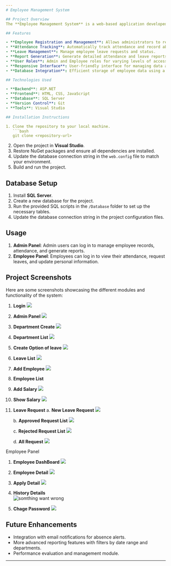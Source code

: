 ```yaml
---
# Employee Management System

## Project Overview
The **Employee Management System** is a web-based application developed using ASP.NET that helps organizations manage employee records and attendance efficiently. The system is designed to streamline HR processes, including managing employee details, attendance tracking, generating reports, and monitoring absences. This project provides a user-friendly interface, accessible to administrators and employees.

## Features

- **Employee Registration and Management**: Allows administrators to register new employees and manage their details.
- **Attendance Tracking**: Automatically track attendance and record absences of employees.
- **Leave Management**: Manage employee leave requests and status.
- **Report Generation**: Generate detailed attendance and leave reports.
- **User Roles**: Admin and Employee roles for varying levels of access.
- **Responsive Interface**: User-friendly interface for managing data and viewing reports.
- **Database Integration**: Efficient storage of employee data using a relational database.

## Technologies Used

- **Backend**: ASP.NET
- **Frontend**: HTML, CSS, JavaScript
- **Database**: SQL Server
- **Version Control**: Git
- **Tools**: Visual Studio

## Installation Instructions

1. Clone the repository to your local machine.
   ```bash
   git clone <repository-url>
   ```
2. Open the project in **Visual Studio**.
3. Restore NuGet packages and ensure all dependencies are installed.
4. Update the database connection string in the `web.config` file to match your environment.
5. Build and run the project.

## Database Setup

1. Install **SQL Server**.
2. Create a new database for the project.
3. Run the provided SQL scripts in the `/Database` folder to set up the necessary tables.
4. Update the database connection string in the project configuration files.

## Usage

1. **Admin Panel**: Admin users can log in to manage employee records, attendance, and generate reports.
2. **Employee Panel**: Employees can log in to view their attendance, request leaves, and update personal information.

## Project Screenshots

Here are some screenshots showcasing the different modules and functionality of the system:

1. **Login**
    <img src="https://github.com/user-attachments/assets/fa2da668-203c-4ddc-b7c9-b9c1bdf11595"/>
    
2. **Admin Panel**
    <img src="https://github.com/user-attachments/assets/43f8500d-a628-4d77-a491-dfcc335ad149"/>
    
3. **Department Create**
     <img src="https://github.com/user-attachments/assets/3542c820-ad64-4d72-aded-b7ce4d95defa"/>

4. **Department List**
       <img src="https://github.com/user-attachments/assets/9018f036-0b70-4355-a19f-130929756735"/>

5. **Create Option of leave**
       <img src="https://github.com/user-attachments/assets/4e9babdb-cc68-49aa-91b6-f51c909be4ab"/>

6. **Leave List**
      <img src="https://github.com/user-attachments/assets/c80bdb2f-2692-4097-99de-0a929fa5592b" />

7. **Add Employee**
       <img src="https://github.com/user-attachments/assets/67c9cbd7-0022-469c-8246-2f705d7263ca" />

8. **Employee List**
      <img scr="https://github.com/user-attachments/assets/28eccd88-0ac5-4f42-81f1-4212d22648ea"/>

9. **Add Salary**
      <img src="https://github.com/user-attachments/assets/be860535-c4aa-4638-9c1f-5a40c9838fba"/>

10. **Show Salary**
      <img src="https://github.com/user-attachments/assets/43c4b59c-8639-4db4-a371-543f66825bf1"/>

11. **Leave Request**
    a. **New Leave Request**
       <img src="https://github.com/user-attachments/assets/0e18195c-bff8-4237-9b6c-06937ea3f331"/>

    b. **Approved Request List**
       <img src="https://github.com/user-attachments/assets/785ae0a1-a936-41cf-998a-a32c454465d1"/>

    c. **Rejected Request List**
       <img src="https://github.com/user-attachments/assets/99b0afd6-2bb7-48a9-b75f-375ae81f9537"/>

    d. **All Request**
       <img src="https://github.com/user-attachments/assets/3859b81c-1cd5-40dd-8ee8-bc6861953709"/>

Employee Panel
   1. **Employee DashBoard**
      <img src="https://github.com/user-attachments/assets/7dc5a4a0-108e-44d7-b837-a0ff31efa5e2"/>

   2. **Employee Detail**
      <img src="https://github.com/user-attachments/assets/4f93e606-93ae-4f95-b2b0-5203198724e7"/>

   3. **Apply Detail**
      <img src="https://github.com/user-attachments/assets/69a4c62c-763f-4f0a-984b-948aa9688b29"/>

   4. **History Details** <br/>
        <img src="https://github.com/user-attachments/assets/2e6edae0-1ffa-490c-9797-97586dfebf84" alt="somthing want wrong"/>

   5. **Chage Password**
        <img src="https://github.com/user-attachments/assets/2e6edae0-1ffa-499c-9797-97586dfebf84"/>





## Future Enhancements

- Integration with email notifications for absence alerts.
- More advanced reporting features with filters by date range and departments.
- Performance evaluation and management module.

---
```








